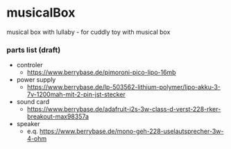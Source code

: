 # musicalBox
musical box with lullaby - for cuddly toy with musical box

### parts list (draft)
* controler
  * https://www.berrybase.de/pimoroni-pico-lipo-16mb
* power supply
  * https://www.berrybase.de/lp-503562-lithium-polymer/lipo-akku-3-7v-1200mah-mit-2-pin-jst-stecker
* sound card
  * https://www.berrybase.de/adafruit-i2s-3w-class-d-verst-228-rker-breakout-max98357a
* speaker
  * e.q. https://www.berrybase.de/mono-geh-228-uselautsprecher-3w-4-ohm
